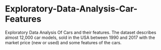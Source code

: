 # Exploratory-Data-Analysis-Car-Features
Exploratory Data Analysis Of Cars and their features. The dataset describes almost 12,000 car models, sold in the USA between 1990 and 2017 with the market price (new or used) and some features of the cars.
